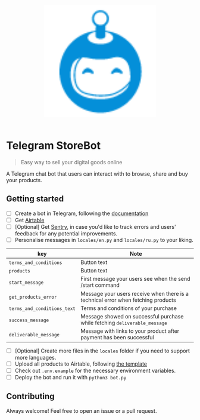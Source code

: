 <p align="center">
  <br>
  <img width="300" src="media/storebot-logo.png" alt="StoreBot">
  <br>
  <br>
</p>

# Telegram StoreBot

> Easy way to sell your digital goods online

A Telegram chat bot that users can interact with to browse, share and buy your products.

## Getting started
- [ ] Create a bot in Telegram, following the [documentation](https://core.telegram.org/bots/payments)
- [ ] Get [Airtable](https://airtable.com/)
- [ ] [Optional] Get [Sentry](https://sentry.io/), in case you'd like to track errors and users' feedback for any potential improvements.
- [ ] Personalise messages in `locales/en.py` and `locales/ru.py` to your liking.

| key                          | Note    |
| ---------------------        | ------- |
| `terms_and_conditions`         | Button text    |
| `products`                     | Button text     |
| `start_message`                | First message your users see when the send /start command    |
| `get_products_error`           | Message your users receive when there is a technical error when fetching products    |
| `terms_and_conditions_text`    | Terms and conditions of your purchase   |
| `success_message`              | Message showed on successful purchase while fetching `deliverable_message`     |
| `deliverable_message`          | Message with links to your product after payment has been successful    |

- [ ] [Optional] Create more files in the `locales` folder if you need to support more languages.
- [ ] Upload all products to Airtable, following [the template](https://airtable.com/appxjoyvxXZNl5prE/shrNYxolmgHYYwkU2/tblmNshp6ZIKyEUyG)
- [ ] Check out `.env.example` for the necessary environment variables.
- [ ] Deploy the bot and run it with `python3 bot.py`

## Contributing
Always welcome! Feel free to open an issue or a pull request.
